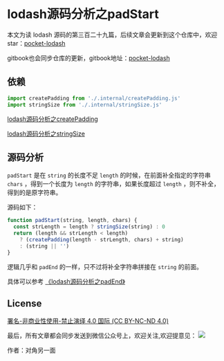 # lodash源码分析之padStart

本文为读 lodash 源码的第三百二十九篇，后续文章会更新到这个仓库中，欢迎 star：[pocket-lodash](https://github.com/yeyuqiudeng/pocket-lodash)

gitbook也会同步仓库的更新，gitbook地址：[pocket-lodash](https://www.gitbook.com/book/yeyuqiudeng/pocket-lodash/details)

## 依赖

```javascript
import createPadding from './.internal/createPadding.js'
import stringSize from './.internal/stringSize.js'
```

[lodash源码分析之createPadding](./internal/createPadding.md)

[lodash源码分析之stringSize](./internal/stringSize.md)


## 源码分析

`padStart` 是在 `string` 的长度不足 `length` 的时候，在前面补全指定的字符串 `chars` ，得到一个长度为 `length` 的字符串，如果长度超过 `length` ，则不补全，得到的是原字符串。

源码如下：

```javascript
function padStart(string, length, chars) {
  const strLength = length ? stringSize(string) : 0
  return (length && strLength < length)
    ? (createPadding(length - strLength, chars) + string)
    : (string || '')
}
```

逻辑几乎和 `padEnd` 的一样，只不过将补全字符串拼接在 `string` 的前面。

具体可以参考 [《lodash源码分析之padEnd》](./padEnd.md) 

## License 

[署名-非商业性使用-禁止演绎 4.0 国际 (CC BY-NC-ND 4.0)](http://creativecommons.org/licenses/by-nc-nd/4.0/)

最后，所有文章都会同步发送到微信公众号上，欢迎关注,欢迎提意见：  ![](https://raw.githubusercontent.com/yeyuqiudeng/resource/master/images/qrcode_front-end-article.jpg) 

作者：对角另一面 

